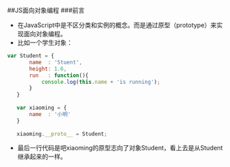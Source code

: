 ##JS面向对象编程
 ###前言
 - 在JavaScript中是不区分类和实例的概念。而是通过原型（prototype）来实现面向对象编程。
 - 比如一个学生对象：
 ```js
 var Student = {
        name  : 'Stuent',
        height: 1.6,
        run   : function(){
            console.log(this.name + 'is running');
        }
    }
    
    var xiaoming = {
        name  : '小明'
    }
    
    xiaoming.__proto__ = Student;
 ```
 - 最后一行代码是吧xiaoming的原型志向了对象Student，看上去是从Student继承起来的一样。